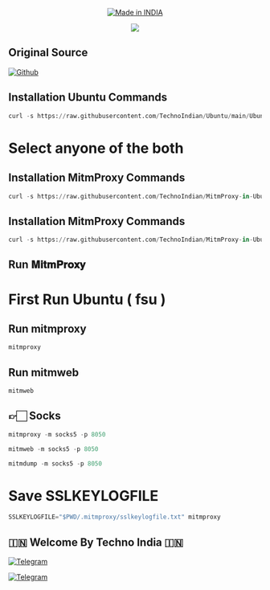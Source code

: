 <p align="center">
<a href="https://t.me/rktechnoindians"><img title="Made in INDIA" src="https://img.shields.io/badge/MADE%20IN-INDIA-SCRIPT?colorA=%23ff8100&colorB=%23017e40&colorC=%23ff0000&style=for-the-badge"></a>
</p>

<a name="readme-top"></a>



<p align="center"> 
<a href="https://t.me/rktechnoindians"><img src="https://readme-typing-svg.herokuapp.com?font=Fira+Code&weight=800&size=35&pause=1000&color=F74848&center=true&vCenter=true&random=false&width=435&lines=𝐌𝐢𝐭𝐦𝐏𝐫𝐨𝐱𝐲-𝐢𝐧-𝐔𝐛𝐮𝐧𝐭𝐮" /></a>
 </p>

## Original Source
[![Github](https://img.shields.io/badge/GitHub-red?style=for-the-badge&logo=github)](https://github.com/mitmproxy/mitmproxy)


## Installation Ubuntu Commands
```python
curl -s https://raw.githubusercontent.com/TechnoIndian/Ubuntu/main/Ubuntu-in-Termux.sh -O && chmod -R +x Ubuntu-in-Termux.sh && ./Ubuntu-in-Termux.sh
```

# Select anyone of the both 

## Installation MitmProxy Commands
```python
curl -s https://raw.githubusercontent.com/TechnoIndian/MitmProxy-in-Ubuntu/main/MitmProxy-in-Ubuntu-1.sh | bash
```

## Installation MitmProxy Commands
```Python
curl -s https://raw.githubusercontent.com/TechnoIndian/MitmProxy-in-Ubuntu/main/MitmProxy-in-Ubuntu-2.sh | bash
```

## Run 𝐌𝐢𝐭𝐦𝐏𝐫𝐨𝐱𝐲
# First Run Ubuntu ( fsu )
## Run mitmproxy
```python
mitmproxy
```
## Run mitmweb
```Python
mitmweb
```

## 👉🏻 Socks

```Python
mitmproxy -m socks5 -p 8050
```

```Python
mitmweb -m socks5 -p 8050
```

```Python
mitmdump -m socks5 -p 8050
```

# Save SSLKEYLOGFILE
```Python
SSLKEYLOGFILE="$PWD/.mitmproxy/sslkeylogfile.txt" mitmproxy
```


## 🇮🇳 Welcome By Techno India 🇮🇳

[![Telegram](https://img.shields.io/badge/TELEGRAM-CHANNEL-red?style=for-the-badge&logo=telegram)](https://t.me/rktechnoindians)
  </a><p>
[![Telegram](https://img.shields.io/badge/TELEGRAM-OWNER-red?style=for-the-badge&logo=telegram)](https://t.me/RK_TECHNO_INDIA)
</p>

